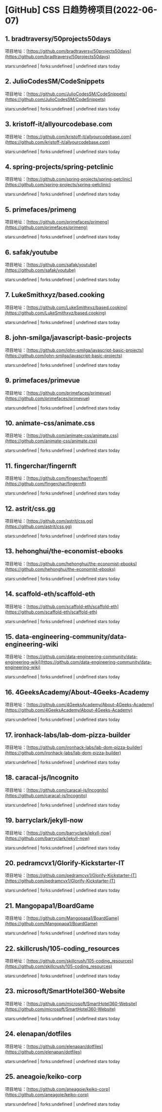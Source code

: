 # [GitHub] CSS 日趋势榜项目(2022-06-07)

## 1. bradtraversy/50projects50days 

项目地址：[https://github.com/bradtraversy/50projects50days](https://github.com/bradtraversy/50projects50days)

stars:undefined | forks:undefined | undefined stars today 



## 2. JulioCodesSM/CodeSnippets 

项目地址：[https://github.com/JulioCodesSM/CodeSnippets](https://github.com/JulioCodesSM/CodeSnippets)

stars:undefined | forks:undefined | undefined stars today 



## 3. kristoff-it/allyourcodebase.com 

项目地址：[https://github.com/kristoff-it/allyourcodebase.com](https://github.com/kristoff-it/allyourcodebase.com)

stars:undefined | forks:undefined | undefined stars today 



## 4. spring-projects/spring-petclinic 

项目地址：[https://github.com/spring-projects/spring-petclinic](https://github.com/spring-projects/spring-petclinic)

stars:undefined | forks:undefined | undefined stars today 



## 5. primefaces/primeng 

项目地址：[https://github.com/primefaces/primeng](https://github.com/primefaces/primeng)

stars:undefined | forks:undefined | undefined stars today 



## 6. safak/youtube 

项目地址：[https://github.com/safak/youtube](https://github.com/safak/youtube)

stars:undefined | forks:undefined | undefined stars today 



## 7. LukeSmithxyz/based.cooking 

项目地址：[https://github.com/LukeSmithxyz/based.cooking](https://github.com/LukeSmithxyz/based.cooking)

stars:undefined | forks:undefined | undefined stars today 



## 8. john-smilga/javascript-basic-projects 

项目地址：[https://github.com/john-smilga/javascript-basic-projects](https://github.com/john-smilga/javascript-basic-projects)

stars:undefined | forks:undefined | undefined stars today 



## 9. primefaces/primevue 

项目地址：[https://github.com/primefaces/primevue](https://github.com/primefaces/primevue)

stars:undefined | forks:undefined | undefined stars today 



## 10. animate-css/animate.css 

项目地址：[https://github.com/animate-css/animate.css](https://github.com/animate-css/animate.css)

stars:undefined | forks:undefined | undefined stars today 



## 11. fingerchar/fingernft 

项目地址：[https://github.com/fingerchar/fingernft](https://github.com/fingerchar/fingernft)

stars:undefined | forks:undefined | undefined stars today 



## 12. astrit/css.gg 

项目地址：[https://github.com/astrit/css.gg](https://github.com/astrit/css.gg)

stars:undefined | forks:undefined | undefined stars today 



## 13. hehonghui/the-economist-ebooks 

项目地址：[https://github.com/hehonghui/the-economist-ebooks](https://github.com/hehonghui/the-economist-ebooks)

stars:undefined | forks:undefined | undefined stars today 



## 14. scaffold-eth/scaffold-eth 

项目地址：[https://github.com/scaffold-eth/scaffold-eth](https://github.com/scaffold-eth/scaffold-eth)

stars:undefined | forks:undefined | undefined stars today 



## 15. data-engineering-community/data-engineering-wiki 

项目地址：[https://github.com/data-engineering-community/data-engineering-wiki](https://github.com/data-engineering-community/data-engineering-wiki)

stars:undefined | forks:undefined | undefined stars today 



## 16. 4GeeksAcademy/About-4Geeks-Academy 

项目地址：[https://github.com/4GeeksAcademy/About-4Geeks-Academy](https://github.com/4GeeksAcademy/About-4Geeks-Academy)

stars:undefined | forks:undefined | undefined stars today 



## 17. ironhack-labs/lab-dom-pizza-builder 

项目地址：[https://github.com/ironhack-labs/lab-dom-pizza-builder](https://github.com/ironhack-labs/lab-dom-pizza-builder)

stars:undefined | forks:undefined | undefined stars today 



## 18. caracal-js/Incognito 

项目地址：[https://github.com/caracal-js/Incognito](https://github.com/caracal-js/Incognito)

stars:undefined | forks:undefined | undefined stars today 



## 19. barryclark/jekyll-now 

项目地址：[https://github.com/barryclark/jekyll-now](https://github.com/barryclark/jekyll-now)

stars:undefined | forks:undefined | undefined stars today 



## 20. pedramcvx1/Glorify-Kickstarter-IT 

项目地址：[https://github.com/pedramcvx1/Glorify-Kickstarter-IT](https://github.com/pedramcvx1/Glorify-Kickstarter-IT)

stars:undefined | forks:undefined | undefined stars today 



## 21. Mangopapa1/BoardGame 

项目地址：[https://github.com/Mangopapa1/BoardGame](https://github.com/Mangopapa1/BoardGame)

stars:undefined | forks:undefined | undefined stars today 



## 22. skillcrush/105-coding_resources 

项目地址：[https://github.com/skillcrush/105-coding_resources](https://github.com/skillcrush/105-coding_resources)

stars:undefined | forks:undefined | undefined stars today 



## 23. microsoft/SmartHotel360-Website 

项目地址：[https://github.com/microsoft/SmartHotel360-Website](https://github.com/microsoft/SmartHotel360-Website)

stars:undefined | forks:undefined | undefined stars today 



## 24. elenapan/dotfiles 

项目地址：[https://github.com/elenapan/dotfiles](https://github.com/elenapan/dotfiles)

stars:undefined | forks:undefined | undefined stars today 



## 25. aneagoie/keiko-corp 

项目地址：[https://github.com/aneagoie/keiko-corp](https://github.com/aneagoie/keiko-corp)

stars:undefined | forks:undefined | undefined stars today 




